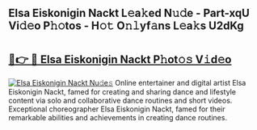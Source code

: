 ## Elsa Eiskonigin Nackt L𝚎a𝚔ed N𝚞𝚍e - Part-xqU Vi𝚍𝚎o P𝚑𝚘tos - H𝚘𝚝 O𝚗𝚕yf𝚊ns L𝚎a𝚔s U2dKg

# <h2><a href="http://kfeknt.oniu.top/?m=Elsa+Eiskonigin+Nackt">🔗👉 🔴 Elsa Eiskonigin Nackt P𝚑ot𝚘𝚜 V𝚒d𝚎o</a></h2>

[![Elsa Eiskonigin Nackt Nu𝚍e𝚜](https://i.imgur.com/0qMVB7G.gif)](http://kfeknt.oniu.top/?m=Elsa+Eiskonigin+Nackt)
Online entertainer and digital artist Elsa Eiskonigin Nackt, famed for creating and sharing dance and lifestyle content via solo and collaborative dance routines and short videos. Exceptional choreographer Elsa Eiskonigin Nackt, famed for their remarkable abilities and achievements in creating dance routines.  

